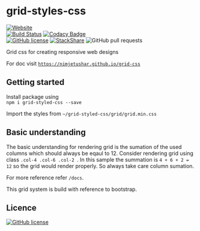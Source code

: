 # grid-styles-css

[![Website](https://img.shields.io/website-up-down-green-red/https/shields.io.svg?label=my-website)](https://nimjetushar.github.io/grid-css/)
<br/>
[![Build Status](https://semaphoreci.com/api/v1/nimjetushar/grid-css/branches/master/shields_badge.svg)](https://semaphoreci.com/nimjetushar/grid-css)
[![Codacy Badge](https://api.codacy.com/project/badge/Grade/200ab1bddb7641ae8a9c35b4389382ef)](https://www.codacy.com/app/tushar/grid-css?utm_source=github.com&amp;utm_medium=referral&amp;utm_content=nimjetushar/grid-css&amp;utm_campaign=Badge_Grade)
<br/>
[![GitHub license](https://img.shields.io/github/license/nimjetushar/grid-css.svg)](https://github.com/nimjetushar/grid-css/blob/master/LICENSE) 
[![StackShare](https://img.shields.io/badge/tech-stack-0690fa.svg?style=flat)](https://stackshare.io/nimjetushar/grid-css)
![GitHub pull requests](https://img.shields.io/github/issues-pr/nimjetushar/grid-css.svg)

Grid css for creating responsive web designs

For doc visit [`https://nimjetushar.github.io/grid-css`](https://nimjetushar.github.io/grid-css)

## Getting started

Install package using
<br>
``
npm i grid-styled-css --save
``

Import the styles from `~/grid-styled-css/grid/grid.min.css`

## Basic understanding

The basic understanding for rendering grid is the sumation of the used columns which should always be eqaul to 12.
Consider rendering grid using class ```.col-4 .col-6 .col-2 ```. In this sample the summation is ``` 4 + 6 + 2 = 12 ``` so the grid would render properly. So always take care column sumation.

For more reference refer ``` /docs ```.

This grid system is build with reference to bootstrap.

## Licence

[![GitHub license](https://img.shields.io/github/license/nimjetushar/grid-css.svg)](https://github.com/nimjetushar/grid-css/blob/master/LICENSE) 
